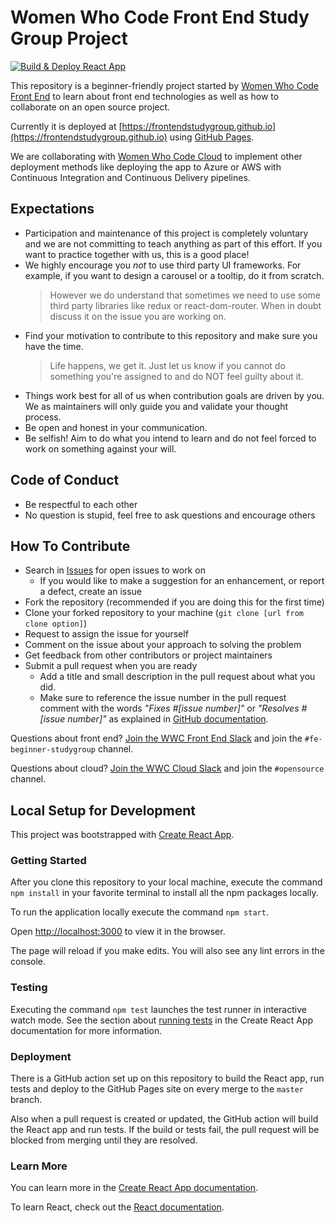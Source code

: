 # Women Who Code Front End Study Group Project

[![Build & Deploy React App](https://github.com/frontendstudygroup/frontendstudygroup.github.io/actions/workflows/ci-build.yml/badge.svg)](https://github.com/frontendstudygroup/frontendstudygroup.github.io/actions/workflows/ci-build.yml)

This repository is a beginner-friendly project started by [Women Who Code Front End](https://www.womenwhocode.com/frontend) to learn about front end technologies as well as how to collaborate on an open source project.

Currently it is deployed at [https://frontendstudygroup.github.io](https://frontendstudygroup.github.io) using [GitHub Pages](https://pages.github.com/). 

We are collaborating with [Women Who Code Cloud](https://www.womenwhocode.com/cloud) to implement other deployment methods like deploying the app to Azure or AWS with Continuous Integration and Continuous Delivery pipelines.

## Expectations

- Participation and maintenance of this project is completely voluntary and we are not committing to teach anything as part of this effort. If you want to practice together with us, this is a good place!
- We highly encourage you _not_ to use third party UI frameworks. For example, if you want to design a carousel or a tooltip, do it from scratch.
    > However we do understand that sometimes we need to use some third party libraries like redux or react-dom-router. When in doubt discuss it on the issue you are working on.
- Find your motivation to contribute to this repository and make sure you have the time.
    > Life happens, we get it. Just let us know if you cannot do something you're assigned to and do NOT feel guilty about it.
- Things work best for all of us when contribution goals are driven by you. We as maintainers will only guide you and validate your thought process.
- Be open and honest in your communication.
- Be selfish! Aim to do what you intend to learn and do not feel forced to work on something against your will.

## Code of Conduct

- Be respectful to each other
- No question is stupid, feel free to ask questions and encourage others

## How To Contribute

- Search in [Issues](https://github.com/frontendstudygroup/frontendstudygroup.github.io/issues) for open issues to work on
    - If you would like to make a suggestion for an enhancement, or report a defect, create an issue
- Fork the repository (recommended if you are doing this for the first time)
- Clone your forked repository to your machine (`git clone [url from clone option]`)
- Request to assign the issue for yourself
- Comment on the issue about your approach to solving the problem
- Get feedback from other contributors or project maintainers
- Submit a pull request when you are ready
    - Add a title and small description in the pull request about what you did.
    - Make sure to reference the issue number in the pull request comment with the words _"Fixes #[issue number]"_ or _"Resolves #[issue number]"_ as explained in [GitHub documentation](https://docs.github.com/en/issues/tracking-your-work-with-issues/linking-a-pull-request-to-an-issue#linking-a-pull-request-to-an-issue-using-a-keyword).
      

Questions about front end? [Join the WWC Front End Slack](https://join.slack.com/t/womenwhocodefrontend/shared_invite/zt-gaic5y90-pDJK4H_NbObZ_MU_rcYc0A) and join the `#fe-beginner-studygroup` channel.

Questions about cloud? [Join the WWC Cloud Slack](https://join.slack.com/t/wwcodecloud/shared_invite/zt-lngnes83-iq8TuBLOtAGXnHFaM5~sTw) and join the `#opensource` channel.

## Local Setup for Development

This project was bootstrapped with [Create React App](https://github.com/facebook/create-react-app).

### Getting Started
After you clone this repository to your local machine, execute the command `npm install` in your favorite terminal to install all the npm packages locally.

To run the application locally execute the command `npm start`. 

Open [http://localhost:3000](http://localhost:3000) to view it in the browser.

The page will reload if you make edits. You will also see any lint errors in the console.

### Testing

Executing the command `npm test` launches the test runner in interactive watch mode.
See the section about [running tests](https://facebook.github.io/create-react-app/docs/running-tests) in the Create React App documentation for more information.

### Deployment

There is a GitHub action set up on this repository to build the React app, run tests and deploy to the GitHub Pages site on every merge to the `master` branch.

Also when a pull request is created or updated, the GitHub action will build the React app and run tests. If the build or tests fail, the pull request will be blocked from merging until they are resolved.

### Learn More

You can learn more in the [Create React App documentation](https://facebook.github.io/create-react-app/docs/getting-started).

To learn React, check out the [React documentation](https://reactjs.org/).
